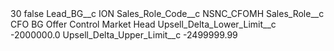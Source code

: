<?xml version="1.0" encoding="UTF-8"?>
<CustomMetadata xmlns="http://soap.sforce.com/2006/04/metadata" xmlns:xsi="http://www.w3.org/2001/XMLSchema-instance" xmlns:xsd="http://www.w3.org/2001/XMLSchema">
    <label>30</label>
    <protected>false</protected>
    <values>
        <field>Lead_BG__c</field>
        <value xsi:type="xsd:string">ION</value>
    </values>
    <values>
        <field>Sales_Role_Code__c</field>
        <value xsi:type="xsd:string">NSNC_CFOMH</value>
    </values>
    <values>
        <field>Sales_Role__c</field>
        <value xsi:type="xsd:string">CFO BG Offer Control Market Head</value>
    </values>
    <values>
        <field>Upsell_Delta_Lower_Limit__c</field>
        <value xsi:type="xsd:double">-2000000.0</value>
    </values>
    <values>
        <field>Upsell_Delta_Upper_Limit__c</field>
        <value xsi:type="xsd:double">-2499999.99</value>
    </values>
</CustomMetadata>
